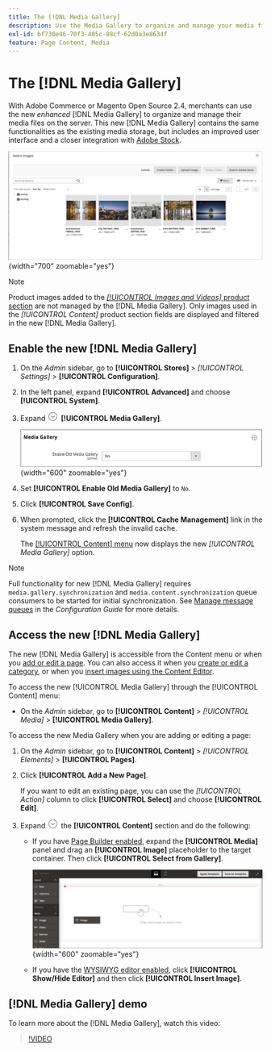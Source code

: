 ```yaml
---
title: The [!DNL Media Gallery]
description: Use the Media Gallery to organize and manage your media files on the server.
exl-id: bf730e46-70f3-405c-88cf-62d0a3e8634f
feature: Page Content, Media
---
```

# The [!DNL Media Gallery]

With Adobe Commerce or Magento Open Source 2.4, merchants can use the new _enhanced_ [!DNL Media Gallery] to organize and manage their media files on the server. This new [!DNL Media Gallery] contains the same functionalities as the existing media storage, but includes an improved user interface and a closer integration with [Adobe Stock][adobe-stock].

![Images displayed in the Media Gallery grid](./assets/media-gallery-grid.png){width="700" zoomable="yes"}

>[!NOTE]
>
>Product images added to the [_[!UICONTROL Images and Videos]_ product section](../catalog/product-image.md#upload-an-image) are not managed by the [!DNL Media Gallery]. Only images used in the _[!UICONTROL Content]_ product section fields are displayed and filtered in the new [!DNL Media Gallery].

## Enable the new [!DNL Media Gallery]

1. On the _Admin_ sidebar, go to **[!UICONTROL Stores]** > _[!UICONTROL Settings]_ > **[!UICONTROL Configuration]**.

1. In the left panel, expand **[!UICONTROL Advanced]** and choose **[!UICONTROL System]**.

1. Expand ![Expansion selector](../assets/icon-display-expand.png) **[!UICONTROL Media Gallery]**.

   ![Advanced configuration - [!DNL Media Gallery]](./assets/system-media-gallery.png){width="600" zoomable="yes"}

1. Set **[!UICONTROL Enable Old Media Gallery]** to `No`.

1. Click **[!UICONTROL Save Config]**.

1. When prompted, click the **[!UICONTROL Cache Management]** link in the system message and refresh the invalid cache.

   The [[!UICONTROL Content] menu](/help/content-design/content-menu.md) now displays the new _[!UICONTROL Media Gallery]_ option.

>[!NOTE]
>
>Full functionality for new [!DNL Media Gallery] requires `media.gallery.synchronization` and `media.content.synchronization` queue consumers to be started for initial synchronization. See [Manage message queues](https://experienceleague.adobe.com/docs/commerce-operations/configuration-guide/message-queues/manage-message-queues.html) in the _Configuration Guide_ for more details.

## Access the new [!DNL Media Gallery]

The new [!DNL Media Gallery] is accessible from the Content menu or when you [add or edit a page](/help/content-design/page-add.md). You can also access it when you [create or edit a category](/help/catalog/category-create.md), or when you [insert images using the Content Editor](/help/content-design/editor-insert-image.md).

To access the new [!UICONTROL Media Gallery] through the [!UICONTROL Content] menu:

- On the _Admin_ sidebar, go to **[!UICONTROL Content]** > _[!UICONTROL Media]_ > **[!UICONTROL Media Gallery]**.

To access the new Media Gallery when you are adding or editing a page:

1. On the _Admin_ sidebar, go to **[!UICONTROL Content]** > _[!UICONTROL Elements]_ > **[!UICONTROL Pages]**.

1. Click **[!UICONTROL Add a New Page]**.

   If you want to edit an existing page, you can use the _[!UICONTROL Action]_ column to click **[!UICONTROL Select]** and choose **[!UICONTROL Edit]**.

1. Expand ![Expansion selector](../assets/icon-display-expand.png) the **[!UICONTROL Content]** section and do the following:

   - If you have [Page Builder enabled](../page-builder/setup.md), expand the **[!UICONTROL Media]** panel and drag an **[!UICONTROL Image]** placeholder to the target container. Then click **[!UICONTROL Select from Gallery]**.

      ![Drag image to stage](./assets/pb-media-image-drag.png){width="600" zoomable="yes"}

   - If you have the [WYSIWYG editor enabled](/help/content-design/editor.md), click **[!UICONTROL Show/Hide Editor]** and then click **[!UICONTROL Insert Image]**.

## [!DNL Media Gallery] demo

To learn more about the [!DNL Media Gallery], watch this video:

>[!VIDEO](https://video.tv.adobe.com/v/343785?quality=12)

[adobe-stock]: https://stock.adobe.com

